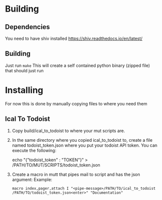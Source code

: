 # Building

## Dependencies
You need to have shiv installed https://shiv.readthedocs.io/en/latest/

## Building
Just run `make`
This will create a self contained python binary (zipped file) that should just run

# Installing
For now this is done by manually copying files to where you need them

## Ical To Todoist
1. Copy build/ical_to_todoist to where your mut scripts are.
2. In the same directory where you copied ical_to_todoist to, create a file named
   todoist_token.json where you put your todoist API token.
   You can execute the following:

   echo "{\"todoist_token\" : \"TOKEN\"}" > /PATH/TO/MUT/SCRIPTS/todoist_token.json
3. Create a macro in mutt that pipes mail to script and has the json argument:
   Example:
   ```
   macro index,pager,attach I "<pipe-message>/PATH/TO/ical_to_todoist /PATH/TO/todoist_token.json<enter>" "Documentation"
   ```
